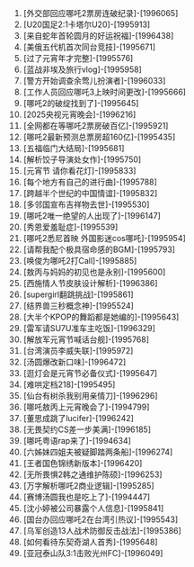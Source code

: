 
1. [外交部回应哪吒2票房连破纪录]-[1996065]
1. [U20国足2:1卡塔尔U20]-[1995913]
1. [来自蛇年首轮圆月的好运祝福]-[1996438]
1. [美俄五代机首次同台竞技]-[1995671]
1. [过了元宵年才完整]-[1995576]
1. [蓝战非埃及旅行vlog]-[1995958]
1. [警方开始调查余莺儿扮演者]-[1996033]
1. [工作人员回应哪吒3上映时间更改]-[1995666]
1. [哪吒2的破绽找到了]-[1995645]
1. [2025央视元宵晚会]-[1996216]
1. [全网都在等哪吒2票房破百亿]-[1995921]
1. [哪吒2最新预测总票房超160亿]-[1995435]
1. [五福临门大结局]-[1995681]
1. [解析饺子导演处女作]-[1995750]
1. [元宵节 请你看花灯]-[1995833]
1. [每个地方有自己的进行曲]-[1995788]
1. [跨越半个世纪的中国情谊]-[1995832]
1. [多邻国宣布吉祥物去世]-[1995530]
1. [哪吒2唯一绝望的人出现了]-[1996147]
1. [秀恩爱羞耻症]-[1995539]
1. [哪吒2悉尼首映 外国影迷cos哪吒]-[1995954]
1. [请帮我配个极具宿命感的BGM]-[1995793]
1. [唤俊为哪吒2打Call]-[1995885]
1. [敖丙与妈妈的初见也是永别]-[1995600]
1. [西施情人节皮肤设计解析]-[1996386]
1. [supergirl翻跳挑战]-[1995861]
1. [结界兽三秒概念神]-[1995524]
1. [大半个KPOP的舞蹈都是她编的]-[1995643]
1. [雷军请SU7U准车主吃饭]-[1996329]
1. [解放军元宵节喊话台舰]-[1995768]
1. [台湾演员李威失联]-[1995972]
1. [汤圆爆改新口味]-[1996472]
1. [逛灯会是元宵节必备仪式]-[1995647]
1. [难哄定档218]-[1995495]
1. [仙台有树杀我别用亲情刀]-[1996296]
1. [哪吒敖丙上元宵晚会了]-[1994799]
1. [董思成跳了lucifer]-[1996242]
1. [无畏契约CS差一步美满]-[1996185]
1. [哪吒粤语rap来了]-[1994634]
1. [六姊妹四姐夫被疑脚踏两条船]-[1996274]
1. [王者国色锦绣新版本]-[1996420]
1. [无所畏惧2韩之通维护陈硕]-[1996253]
1. [万字解析哪吒2商业逻辑]-[1995285]
1. [赛博汤圆我也是吃上了]-[1994447]
1. [沈小婷被公司暴露个人信息]-[1995841]
1. [国台办回应哪吒2在台湾引热议]-[1995543]
1. [乌军创造13人战术防御反击战法]-[1995386]
1. [如何看待东契奇湖人首秀]-[1995648]
1. [亚冠泰山队3:1击败光州FC]-[1996049]